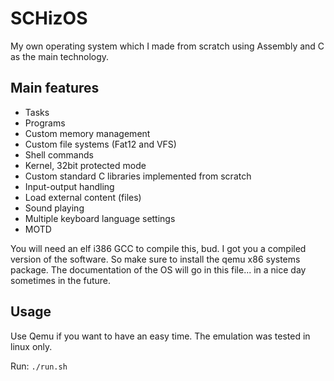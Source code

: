 # SCHizOS

My own operating system which I made from scratch using Assembly and C as the main technology.

## Main features

- Tasks
- Programs
- Custom memory management
- Custom file systems (Fat12 and VFS)
- Shell commands
- Kernel, 32bit protected mode
- Custom standard C libraries implemented from scratch
- Input-output handling
- Load external content (files)
- Sound playing
- Multiple keyboard language settings
- MOTD

You will need an elf i386 GCC to compile this, bud.
I got you a compiled version of the software. So make sure to install the qemu x86 systems package.
The documentation of the OS will go in this file... in a nice day sometimes in the future.

## Usage

Use Qemu if you want to have an easy time.
The emulation was tested in linux only.

Run:
`./run.sh`
